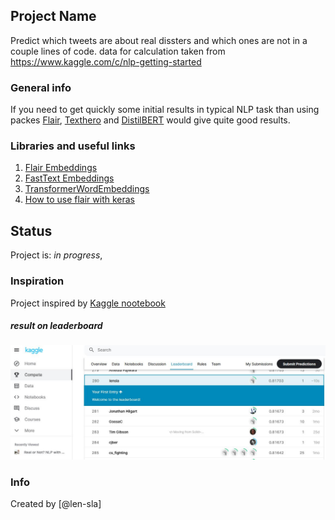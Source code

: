 ## Project Name
Predict which tweets are about real dissters and which ones are not in a couple lines of code.
data for calculation taken from https://www.kaggle.com/c/nlp-getting-started



### General info
If you need to get quickly some initial results in typical NLP task 
than using packes [Flair](https://github.com/flairNLP/flair), [Texthero](https://texthero.org/) and [DistilBERT](https://huggingface.co/transformers/model_doc/distilbert.html) would give quite good results.




### Libraries and useful links


1. [Flair Embeddings](https://github.com/flairNLP/flair/blob/master/resources/docs/embeddings/FLAIR_EMBEDDINGS.md)
2. [FastText Embeddings](https://github.com/flairNLP/flair/blob/master/resources/docs/embeddings/FASTTEXT_EMBEDDINGS.md)
3. [TransformerWordEmbeddings](https://github.com/flairNLP/flair/blob/master/resources/docs/embeddings/TRANSFORMER_EMBEDDINGS.md)
4. [How to use flair with keras](https://lekonard.github.io/blog/how-to-use-flair-with-keras/)




## Status
Project is: _in progress_, 

### Inspiration

 Project inspired by
 [Kaggle nootebook](https://www.kaggle.com/vbmokin/nlp-eda-bag-of-words-tf-idf-glove-bert)

##### _result on leaderboard_ 
![###  ](real-or-not.JPG)

### Info
Created by [@len-sla]


